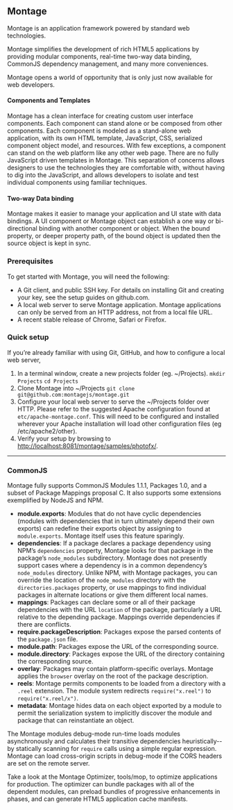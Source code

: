 ## Montage

Montage is an application framework powered by standard web technologies.

Montage simplifies the development of rich HTML5 applications by providing modular components, real-time two-way data binding, CommonJS dependency management, and many more conveniences.

Montage opens a world of opportunity that is only just now available for web developers.

#### Components and Templates

Montage has a clean interface for creating custom user interface components. Each component can stand alone or be composed from other components.  Each component is modeled as a stand-alone web application, with its own HTML template, JavaScript, CSS, serialized component object model, and resources.  With few exceptions, a component can stand on the web platform like any other web page.  There are no fully JavaScript driven templates in Montage. This separation of concerns allows designers to use the technologies they are comfortable with, without having to dig into the JavaScript, and allows developers to isolate and test individual components using familiar techniques.

#### Two-way Data binding

Montage makes it easier to manage your application and UI state with data bindings. A UI component or Montage object can establish a one way or bi-directional binding with another component or object. When the bound property, or deeper property path, of the bound object is updated then the source object is kept in sync.

### Prerequisites

To get started with Montage, you will need the following:

-   A Git client, and public SSH key. For details on installing Git and creating your key, see the setup guides on github.com.
-   A local web server to serve Montage application. Montage applications can only be served from an HTTP address, not from a local file URL.
-   A recent stable release of Chrome, Safari or Firefox.

### Quick setup

If you’re already familiar with using Git, GitHub, and how to configure a local web server,

1.  In a terminal window, create a new projects folder (eg. ~/Projects).
    ``mkdir Projects``
    ``cd Projects``
2.  Clone Montage into ~/Projects
    ``git clone git@github.com:montagejs/montage.git``
3.  Configure your local web server to serve the ~/Projects folder over HTTP.
    Please refer to the suggested Apache configuration found at ``etc/apache-montage.conf``.  This
    will need to be configured and installed wherever your Apache installation will load other configuration files (eg /etc/apache2/other).
4.  Verify your setup by browsing to [http://localhost:8081/montage/samples/photofx/](http://localhost:8081/montage/samples/photofx/).

--------

### CommonJS

Montage fully supports CommonJS Modules 1.1.1, Packages 1.0, and a
subset of Package Mappings proposal C.  It also supports some extensions
exemplified by NodeJS and NPM.

-   **module.exports**: Modules that do not have cyclic dependencies
    (modules with dependencies that in turn ultimately depend their own
    exports) can redefine their exports object by assigning to
    ``module.exports``.  Montage itself uses this feature sparingly.
-   **dependencies**: If a package declares a package dependency
    using NPM’s ``dependencies`` property, Montage looks for that
    package in the package’s ``node_modules`` subdirectory.  Montage
    does not presently support cases where a dependency is in a common
    dependency’s ``node_modules`` directory.  Unlike NPM, with Montage
    packages, you can override the location of the ``node_modules``
    directory with the ``directories.packages`` property, or use
    mappings to find individual packages in alternate locations or give
    them different local names.
-   **mappings**: Packages can declare some or all of their package
    dependencies with the URL ``location`` of the package, particularly
    a URL relative to the depending package.  Mappings override
    dependencies if there are conflicts.
-   **require.packageDescription**: Packages expose the parsed
    contents of the ``package.json`` file.
-   **module.path**: Packages expose the URL of the corresponding
    source.
-   **module.directory**: Packages expose the URL of the directory
    containing the corresponding source.
-   **overlay**: Packages may contain platform-specific overlays.
    Montage applies the ``browser`` overlay on the root of the package
    description.
-   **reels**: Montage permits components to be loaded from a directory
    with a ``.reel`` extension.  The module system redirects
    ``require("x.reel")`` to ``require("x.reel/x")``.
-   **metadata**: Montage hides data on each object exported by a module
    to permit the serialization system to implicitly discover the module
    and package that can reinstantiate an object.

The Montage modules debug-mode run-time loads modules asynchronously and
calculates their transitive dependencies heuristically--by statically
scanning for ``require`` calls using a simple regular expression.
Montage can load cross-origin scripts in debug-mode if the CORS headers
are set on the remote server.

Take a look at the Montage Optimizer, tools/mop, to optimize applications for production.  The optimizer can bundle packages with all of the dependent modules, can preload bundles of progressive enhancements in phases, and can generate HTML5 application cache manifests.